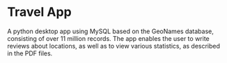 # Travel App
A python desktop app using MySQL based on the GeoNames database, consisting of over 11 million records.
The app enables the user to write reviews about locations, as well as to view various statistics, as described in the PDF files.
